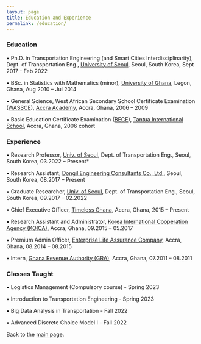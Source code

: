 ```yaml
---
layout: page
title: Education and Experience
permalink: /education/
---
```

### Education


•	Ph.D. in Transportation Engineering (and Smart Cities Interdisciplinarity), Dept. of Transportation Eng., [University of Seoul](https://uos.ac.kr/en/), Seoul, South Korea, Sept 2017 - Feb 2022

•	BSc. in Statistics with Mathematics (minor), [University of Ghana](https://www.ug.edu.gh/), Legon, Ghana,	Aug 2010 – Jul 2014

•	General Science, West African Secondary School Certificate Examination ([WASSCE](https://www.waecgh.org/)), [Accra Academy](http://accraacademy.edu.gh/about-us/), Accra, Ghana, 2006 – 2009

•	Basic Education Certificate Examination ([BECE](https://www.waecgh.org/)), [Tantua International School](https://www.facebook.com/tantuainternationalschool/), Accra, Ghana, 2006 cohort


### Experience

•	Research Professor, [Univ. of Seoul](https://www.uos.ac.kr/en/), Dept. of Transportation Eng., Seoul, South Korea, 03.2022 – Present*

•	Research Assistant, [Dongil Engineering Consultants Co., Ltd.](http://www.dongileng.co.kr/?module=Default&action=Default_e),	Seoul, South Korea, 08.2017 – Present

•	Graduate Researcher, [Univ. of Seoul](https://www.uos.ac.kr/en/), Dept. of Transportation Eng., Seoul, South Korea, 09.2017 – 02.2022

•	Chief Executive Officer, [Timeless Ghana](https://www.facebook.com/timelesswatchstore), Accra, Ghana, 2015 – Present

•	Research Assistant and Administrator, [Korea International Cooperation Agency (KOICA)](https://www.facebook.com/koica.ghana/), Accra, Ghana, 09.2015 – 05.2017

•	Premium Admin Officer, [Enterprise Life Assurance Company](https://my.enterprisegroup.net.gh/),	Accra, Ghana, 08.2014 – 08.2015

•	Intern, [Ghana Revenue Authority (GRA)](https://gra.gov.gh/),	Accra, Ghana, 07.2011 – 08.2011


### Classes Taught

•	Logistics Management (Compulsory course) - Spring 2023

•	Introduction to Transportation Engineering - Spring 2023

•	Big Data Analysis in Transportation - Fall 2022

•	Advanced Discrete Choice Model Ⅰ - Fall 2022




Back to the [main page](https://drtamakloe.github.io/).
